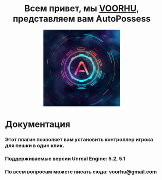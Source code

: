 
<h1 align="center">Всем привет, мы <a href="https://boosty.to/adscore/" target="_blank">VOORHU</a>, представляем вам AutoPossess</h1>

<p align="center">
<img src="https://github.com/ortuz/ADSCoreLite/blob/master/Images/ADSCoreLiteLogo.png" width=50% height=50%>
</p>
  
# Документация

### Этот плагин позволяет вам установить контроллер игрока для пешки в один клик.

### Поддерживаемые версии Unreal Engine: 5.2, 5.1

### По всем вопросам можете писать сюда: voorhu@gmail.com
